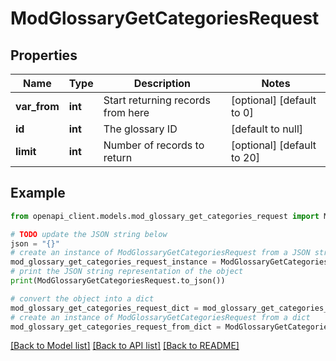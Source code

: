 # ModGlossaryGetCategoriesRequest


## Properties

Name | Type | Description | Notes
------------ | ------------- | ------------- | -------------
**var_from** | **int** | Start returning records from here | [optional] [default to 0]
**id** | **int** | The glossary ID | [default to null]
**limit** | **int** | Number of records to return | [optional] [default to 20]

## Example

```python
from openapi_client.models.mod_glossary_get_categories_request import ModGlossaryGetCategoriesRequest

# TODO update the JSON string below
json = "{}"
# create an instance of ModGlossaryGetCategoriesRequest from a JSON string
mod_glossary_get_categories_request_instance = ModGlossaryGetCategoriesRequest.from_json(json)
# print the JSON string representation of the object
print(ModGlossaryGetCategoriesRequest.to_json())

# convert the object into a dict
mod_glossary_get_categories_request_dict = mod_glossary_get_categories_request_instance.to_dict()
# create an instance of ModGlossaryGetCategoriesRequest from a dict
mod_glossary_get_categories_request_from_dict = ModGlossaryGetCategoriesRequest.from_dict(mod_glossary_get_categories_request_dict)
```
[[Back to Model list]](../README.md#documentation-for-models) [[Back to API list]](../README.md#documentation-for-api-endpoints) [[Back to README]](../README.md)


